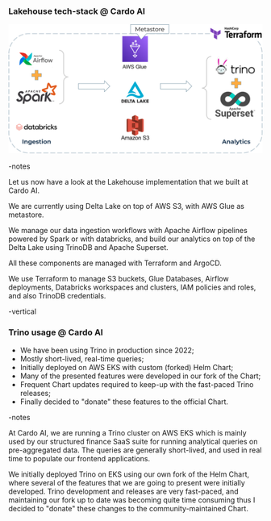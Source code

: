 ### Lakehouse tech-stack @ Cardo AI
![](../assets/data-lakehouse.png)  <!-- .element width="100%" style="float: none; background-color: white; border: 10px solid white;" title="Lakehouse" -->

-notes

Let us now have a look at the Lakehouse implementation that we built at Cardo AI.

We are currently using Delta Lake on top of AWS S3, with AWS Glue as metastore. 

We manage our data ingestion workflows with Apache Airflow pipelines powered by Spark or with databricks, and build our analytics on top of the Delta Lake using TrinoDB and Apache Superset. 

All these components are managed with Terraform and ArgoCD. 

We use Terraform to manage S3 buckets, Glue Databases, Airflow deployments, Databricks workspaces and clusters, IAM policies and roles, and also TrinoDB credentials.

-vertical

### Trino usage @ Cardo AI

* We have been using Trino in production since 2022;
* Mostly short-lived, real-time queries;
* Initially deployed on AWS EKS with custom (forked) Helm Chart;
* Many of the presented features were developed in our fork of the Chart;
* Frequent Chart updates required to keep-up with the fast-paced Trino releases;
* Finally decided to "donate" these features to the official Chart.

-notes

At Cardo AI, we are running a Trino cluster on AWS EKS which is mainly used by our structured finance SaaS suite for running analytical queries on pre-aggregated data. The queries are generally short-lived, and used in real time to populate our frontend applications.

We initially deployed Trino on EKS using our own fork of the Helm Chart, where several of the features that we are going to present were initially developed.
Trino development and releases are very fast-paced, and maintaining our fork up to date was becoming quite time consuming thus I decided to "donate" these changes to the community-maintained Chart.
